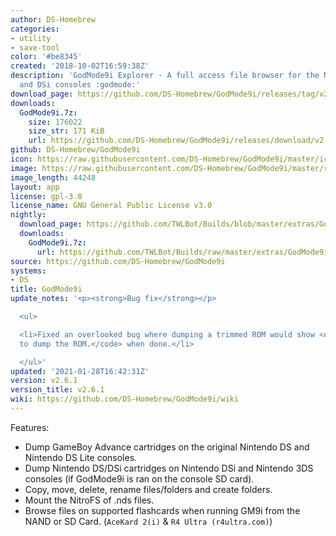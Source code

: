```yaml
---
author: DS-Homebrew
categories:
- utility
- save-tool
color: '#be8345'
created: '2018-10-02T16:59:38Z'
description: 'GodMode9i Explorer - A full access file browser for the Nintendo DS
  and DSi consoles :godmode:'
download_page: https://github.com/DS-Homebrew/GodMode9i/releases/tag/v2.6.1
downloads:
  GodMode9i.7z:
    size: 176022
    size_str: 171 KiB
    url: https://github.com/DS-Homebrew/GodMode9i/releases/download/v2.6.1/GodMode9i.7z
github: DS-Homebrew/GodMode9i
icon: https://raw.githubusercontent.com/DS-Homebrew/GodMode9i/master/icon.bmp
image: https://raw.githubusercontent.com/DS-Homebrew/GodMode9i/master/resources/logo2.png
image_length: 44248
layout: app
license: gpl-3.0
license_name: GNU General Public License v3.0
nightly:
  download_page: https://github.com/TWLBot/Builds/blob/master/extras/GodMode9i.7z
  downloads:
    GodMode9i.7z:
      url: https://github.com/TWLBot/Builds/raw/master/extras/GodMode9i.7z
source: https://github.com/DS-Homebrew/GodMode9i
systems:
- DS
title: GodMode9i
update_notes: '<p><strong>Bug fix</strong></p>

  <ul>

  <li>Fixed an overlooked bug where dumping a trimmed ROM would show <code>Failed
  to dump the ROM.</code> when done.</li>

  </ul>'
updated: '2021-01-28T16:42:31Z'
version: v2.6.1
version_title: v2.6.1
wiki: https://github.com/DS-Homebrew/GodMode9i/wiki
---
```

Features:
- Dump GameBoy Advance cartridges on the original Nintendo DS and Nintendo DS Lite consoles.
- Dump Nintendo DS/DSi cartridges on Nintendo DSi and Nintendo 3DS consoles (if GodMode9i is ran on the console SD card).
- Copy, move, delete, rename files/folders and create folders.
- Mount the NitroFS of .nds files.
- Browse files on supported flashcards when running GM9i from the NAND or SD Card. (`AceKard 2(i)` & `R4 Ultra (r4ultra.com)`)